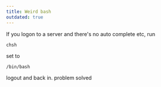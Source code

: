 ```yaml
---
title: Weird bash
outdated: true
---
```


If you logon to a server and there's no auto complete etc, run



```shell
chsh
```

set to

```shell
/bin/bash
```

logout and back in. problem solved